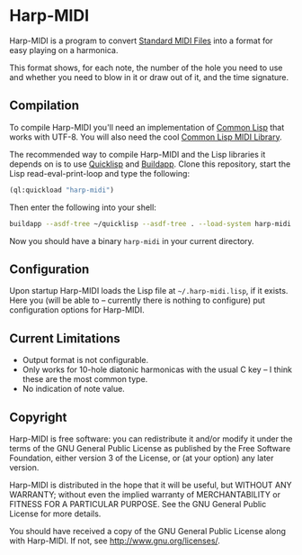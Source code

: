 # Harp-MIDI

Harp-MIDI is a program to convert [Standard MIDI Files](https://en.wikipedia.org/wiki/MIDI#Standard_MIDI_files)
into a format for easy playing on a harmonica.

This format shows, for each note, the number of the hole you need to use and whether you need to blow in it or draw
out of it, and the time signature.

## Compilation

To compile Harp-MIDI you'll need an implementation of [Common Lisp](https://common-lisp.net/) that works with UTF-8.
You will also need the cool [Common Lisp MIDI Library](http://www.doc.gold.ac.uk/isms/lisp/midi/).

The recommended way to compile Harp-MIDI and the Lisp libraries it depends on is to use [Quicklisp](https://www.quicklisp.org/)
and [Buildapp](http://www.xach.com/lisp/buildapp/).
Clone this repository, start the Lisp read-eval-print-loop and type the following:

```lisp
(ql:quickload "harp-midi")
```

Then enter the following into your shell:

```sh
buildapp --asdf-tree ~/quicklisp --asdf-tree . --load-system harp-midi --entry harp-midi:harp-midi --output harp-midi
```

Now you should have a binary `harp-midi` in your current directory.

## Configuration

Upon startup Harp-MIDI loads the Lisp file at `~/.harp-midi.lisp`, if it exists. Here you (will be able to &ndash;
currently there is nothing to configure) put configuration options for Harp-MIDI.

## Current Limitations

* Output format is not configurable.
* Only works for 10-hole diatonic harmonicas with the usual C key &ndash; I think these are the most common type.
* No indication of note value.

## Copyright

Harp-MIDI is free software: you can redistribute it and/or modify it under the terms of the GNU General Public License
as published by the Free Software Foundation, either version 3 of the License, or (at your option) any later version.

Harp-MIDI is distributed in the hope that it will be useful, but WITHOUT ANY WARRANTY; without even the implied warranty
of MERCHANTABILITY or FITNESS FOR A PARTICULAR PURPOSE.  See the GNU General Public License for more details.

You should have received a copy of the GNU General Public License along with Harp-MIDI.  If not, see http://www.gnu.org/licenses/.
